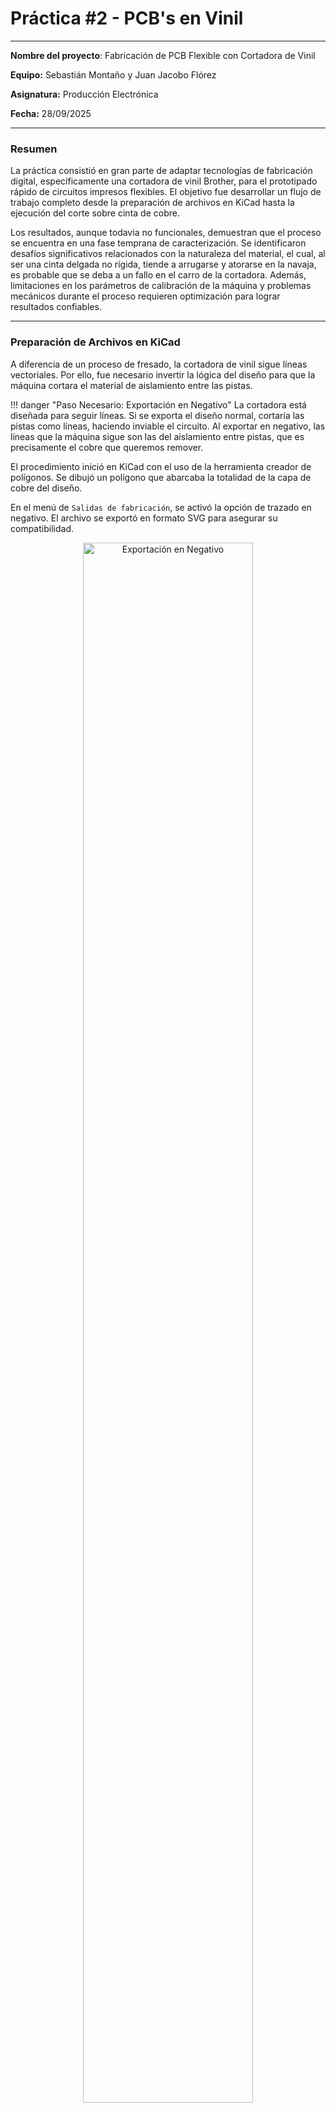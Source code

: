 # Práctica #2 - PCB's en Vinil

---

**Nombre del proyecto**: Fabricación de PCB Flexible con Cortadora de Vinil

**Equipo:** Sebastián Montaño y Juan Jacobo Flórez

**Asignatura:** Producción Electrónica

**Fecha:** 28/09/2025

---

### Resumen

La práctica consistió en gran parte de adaptar tecnologías de fabricación digital, específicamente una cortadora de vinil Brother, para el prototipado rápido de circuitos impresos flexibles. El objetivo fue desarrollar un flujo de trabajo completo desde la preparación de archivos en KiCad hasta la ejecución del corte sobre cinta de cobre. 

Los resultados, aunque todavia no funcionales, demuestran que el proceso se encuentra en una fase temprana de caracterización. Se identificaron desafíos significativos relacionados con la naturaleza del material, el cual, al ser una cinta delgada no rígida, tiende a arrugarse y atorarse en la navaja, es probable que se deba a un fallo en el carro de la cortadora. Además, limitaciones en los parámetros de calibración de la máquina y problemas mecánicos durante el proceso requieren optimización para lograr resultados confiables.

---

### Preparación de Archivos en KiCad

A diferencia de un proceso de fresado, la cortadora de vinil sigue líneas vectoriales. Por ello, fue necesario invertir la lógica del diseño para que la máquina cortara el material de aislamiento entre las pistas.

!!! danger "Paso Necesario: Exportación en Negativo"
    La cortadora está diseñada para seguir líneas. Si se exporta el diseño normal, cortaría las pistas como líneas, haciendo inviable el circuito. Al exportar en negativo, las líneas que la máquina sigue son las del aislamiento entre pistas, que es precisamente el cobre que queremos remover.

El procedimiento inició en KiCad con el uso de la herramienta creador de polígonos. Se dibujó un polígono que abarcaba la totalidad de la capa de cobre del diseño.

En el menú de `Salidas de fabricación`, se activó la opción de trazado en negativo. El archivo se exportó en formato SVG para asegurar su compatibilidad.

<figure style="text-align:center;">
  <img src="imgs/kicad_negativo.png" alt="Exportación en Negativo" style="width:80%;">
  <figcaption style="font-size:0.9em; color:gray;">Previsualización de la exportación en negativo en KiCad.</figcaption>
</figure>

---
### Manual de uso Brother

[Revisar Manual PDF](recursos/archivos/Manual.pdf){ .md-button }

### Botones Principales de la Brother Scan N Cut SDX225


![Botones](recursos/imgs/Botones_brother.png){ align="center" width="96%" }

**Posicionamiento correcto del tapete:** La máquina Brother Scan N Cut SDX225 requiere que el tapete adhesivo se coloque de manera específica, con la flecha del tapete señalando hacia adentro de la máquina.

![Tapete](recursos/imgs/Tapete_Brother.png){ align="center" width="75%" }

### Preparación del Tapete y Material

La correcta fijación de la cinta de cobre es un paso importante influyente en los parámetros de corte elegidos. Al ser una lámina metálica muy delgada y sin rigidez (similar a un tape), su comportamiento es muy diferente al del vinil convencional.


**Adhesivo de Refuerzo:** Se aplicó una capa de pegamento extra sobre la cama adhesiva para contrarrestar la tendencia del material a moverse o arrugarse. Sobre esta se colocó una cama de sacrificio de vinil como protección, y finalmente la cinta de cobre sobre esta capa.

!!! warning "Área de Carga"
    Es importante asegurar que no haya material sobre los bordes negros del tapete, ya que esto puede interferir con el mecanismo de carga de la máquina.

**Carga del Material:** Con la cinta de cobre ya fijada, se posicionó el tapete alineando la flecha hacia adentro y se presionó el botón ubicado justo debajo del botón de `home` para cargar el tapete adhesivo en la máquina.

!!! tip "Mantenimiento del Tapete"
    Es indispensable limpiar el tapete con alcohol antes y después de cada uso. La acumulación de adhesivo y residuos de cobre puede afectar la planitud de la superficie y la calidad de futuros cortes. Para descargar el tapete, se presiona nuevamente el botón debajo de home.

---

### Proceso de Corte y Caracterización

Esta fase fue la más experimental. Se preparó el archivo en formato SVG (compatible con la máquina) en una memoria USB.

**Carga de archivos:** Se insertó la USB en el puerto ubicado en el costado derecho de la máquina. Con la máquina encendida y en la pantalla `Home`, se seleccionó la opción `Retrieve Data` y luego `Buscar dentro de USB` para acceder a los archivos compatibles (PHX, PHC, FCM, PES, SVG).

![Tapete](recursos/imgs/retrieve_data.png){ align="center" width="75%" }



**Posicionamiento del diseño:** Una vez seleccionado el archivo, la máquina mostró una cuadrícula representando el área de corte. Se utilizó la opción `Edit` para arrastrar con el dedo el dibujo completo y posicionarlo en una zona de la cuadrícula donde se confirmaba la presencia de material.

!!! tip "Mantenimiento del Tapete"
    Antes de ejecutar el trabajo completo, se recomienda realizar una prueba de corte en una pequeña esquina del material para verificar la presión y profundidad del corte sin arruinar toda la pieza.

#### Configuración de Parámetros

Para la configuración utilizada existen dos configuraciones con resultados positivos, se llego a estos através de experimentación y se accedió a través de la opción `cut` (corte) en el menú de configuración:

- **Cut speed:** 3
- **Cut pressure:** -9
- **Cut pressure manual:** -9
- **Cut amount:** auto
- **Half cut:** On
- **Pressure Half cut:** -2
 
 Este segundo grupo de parametros dio muy buenos resultados.

- **Cut speed:** 1
- **Cut pressure:** -9
- **Cut pressure manual:** -1
- **Cut amount:** auto
- **Half cut:** On
- **Pressure Half cut:** -1



!!! warning "Limitaciones de Calibración"
    La máquina Brother Scan N Cut SDX225 solo permite valores de calibración en números enteros, con especificaciones vagas sobre las unidades y direcciones que cada parámetro representa. Esta falta de precisión hace difícil reproducir resultados consistentes entre intentos. Es necesario colocar el material sobre otro (por ejemplo, vinil) para evitar daños a la base de la máquina.

---

### Resultados y Desafíos Observados

Los principales fallos del proceso estuvieron directamente relacionados con la naturaleza no rígida de la cinta de cobre y limitaciones mecánicas de la máquina.

**Arrugamiento del metal:** La presión de la navaja a menudo provocaba que la delgada lámina de cobre se arrugara en lugar de ser cortada limpiamente, afectando especialmente en secciones donde se requería mayor precisión.

**Atascamiento en la navaja:** Pequeños fragmentos de cobre se quedaban atorados en la punta de la navaja, ocasionando que en trazados posteriores el material fuera desgarrado en lugar de cortado.

**Problemas mecánicos:** Una rotura en la máquina requirió mantener manualmente el cabezal durante el proceso de corte, lo que seguramente causó inconsistencias fundamentales en la profundidad y uniformidad del corte.

#### Limitaciones Identificadas

- **Fijación inconsistente:** A pesar del refuerzo adhesivo y la cama de sacrificio, algunas áreas tendían a levantarse durante el corte.
- **Repetibilidad limitada:** Los resultados variaban significativamente entre intentos, sugiriendo alta sensibilidad a condiciones iniciales, problemas de calibración y problemas con el estado actual de la máquina.
- **Desgaste de herramienta:** La navaja suponemos requiere reemplazo debido a la naturaleza abrasiva del cobre.
- **Falta de precisión en parámetros:** La imposibilidad de ajustar valores con decimales limita el control fino necesario para este tipo de material.

#### Aspectos Funcionales

A pesar de los desafíos:

 El proceso demostró viabilidad para prototipos de baja complejidad bajo condiciones óptimas

---

### Conclusiones

El uso de cortadora de vinil para fabricación de PCB flexibles representa una alternativa interesante para prototipado rápido. Sin embargo, el proceso actual requiere:

1. **Caracterización sistemática:** Los parámetros de corte necesitan optimización basada en pruebas controladas.
2. **Mejoras en fijación:** Desarrollo de métodos más confiables para mantener la cinta de cobre plana y adherida durante todo el proceso.
3. **Resolución de limitaciones mecánicas:** Reparación o reemplazo de componentes dañados es fundamental para obtener resultados reproducibles.

La técnica se encuentra en fase experimental pero muestra potencial para circuitos simples y flexibles, representando una herramienta valiosa cuando se comprenden sus limitaciones actuales.

---